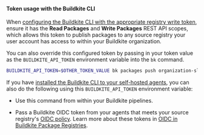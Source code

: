 #### Token usage with the Buildkite CLI

When [configuring the Buildkite CLI with the appropriate registry write token](/docs/platform/cli/configuration), ensure it has the **Read Packages** and **Write Packages** REST API scopes, which allows this token to publish packages to any source registry your user account has access to within your Buildkite organization.

You can also override this configured token by passing in your token value as the `BUILDKITE_API_TOKEN` environment variable into the `bk` command.

```bash
BUILDKITE_API_TOKEN=$OTHER_TOKEN_VALUE bk packages push organization-slug/registry-slug --package-version 1.0.0 --package-path ./path/to/my/package.ext
```

If you have [installed the Buildkite CLI to your self-hosted agents](/docs/platform/cli/installation), you can also do the following using this `BUILDKITE_API_TOKEN` environment variable:

- Use this command from within your Buildkite pipelines.

- Pass a Buildkite OIDC token from your agents that meets your source registry's [OIDC policy](/docs/package-registries/security/oidc#define-an-oidc-policy-for-a-registry). Learn more about these tokens in [OIDC in Buildkite Package Registries](/docs/package-registries/security/oidc).
